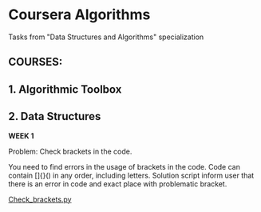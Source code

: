 # Coursera Algorithms 
Tasks from  "Data Structures and Algorithms" specialization

## COURSES: 

## 1. Algorithmic Toolbox

## 2. Data Structures
    
**WEEK 1**

 Problem: Check brackets in the code.
 
 You need to find errors in the usage of brackets in the code. Code can contain []{}() in any order, including letters. Solution script inform user that there is an error in code and exact place with problematic bracket.

[Check_brackets.py](https://github.com/alinadu/Coursera_Algorithms/blob/master/Data_Structures/Data_Structures-Programming_Assignment_1/check_brackets.py)
